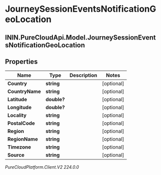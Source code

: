# JourneySessionEventsNotificationGeoLocation

## ININ.PureCloudApi.Model.JourneySessionEventsNotificationGeoLocation

## Properties

|Name | Type | Description | Notes|
|------------ | ------------- | ------------- | -------------|
| **Country** | **string** |  | [optional] |
| **CountryName** | **string** |  | [optional] |
| **Latitude** | **double?** |  | [optional] |
| **Longitude** | **double?** |  | [optional] |
| **Locality** | **string** |  | [optional] |
| **PostalCode** | **string** |  | [optional] |
| **Region** | **string** |  | [optional] |
| **RegionName** | **string** |  | [optional] |
| **Timezone** | **string** |  | [optional] |
| **Source** | **string** |  | [optional] |



_PureCloudPlatform.Client.V2 224.0.0_
